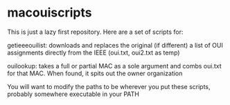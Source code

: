 # macouiscripts

This is just a lazy first repository.  Here are a set of scripts for:

getieeeouilist: downloads and replaces the original (if different) a list of OUI assignments directly from the IEEE (oui.txt, oui2.txt as temp)

ouilookup: takes a full or partial MAC as a sole argument and combs oui.txt for that MAC.  When found, it spits out the owner organization

You will want to modify the paths to be wherever you put these scripts, probably somewhere executable in your PATH 
